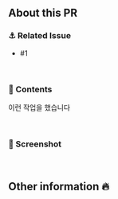 <!--
  🙌 풀 리퀘스트 제목은 아래와 같이 해주세요!
      <종류>: <이슈 번호> <제목>
      ex: ✨ Feat: #167 예약 취소 구현
  ✔️ Optional, 담당자 (자신), 라벨 설정했는지 확인하세요
-->
## About this PR
### ⚓ Related Issue
<!-- 관련된 이슈 번호를 적어주세요. -->
- #1

<br>

### 🥥 Contents
<!-- 이 PR에서 작업한 내용에 대해 알려주세요! -->

이런 작업을 했습니다

<br>

### 📸 Screenshot
<!-- 
  뷰를 그린 경우 완성된 화면의 스크린샷을 같이 첨부해주세요.
  적절한 사이즈로 첨부하는 코드 👇
  <img width="300" alt="" src="이미지URL">  
-->

<br>

## Other information 🔥
<!-- 다른 리뷰어가 참고하면 좋을 내용을 알려주세요. 기타 참고사항이 있다면 작성해줍니다. -->


<br>

